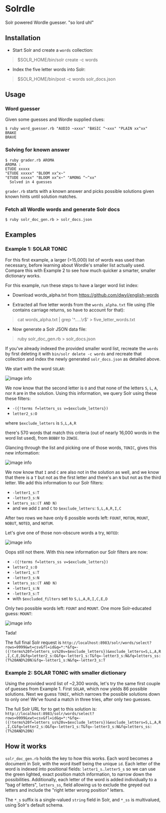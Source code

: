 # Solrdle

Solr powered Wordle guesser.  "so lord uhl"

## Installation

* Start Solr and create a `words` collection:

> $SOLR_HOME/bin/solr create -c words

* Index the five letter words into Solr:

> $SOLR_HOME/bin/post -c words solr_docs.json 

## Usage

### Word guesser

Given some guesses and Wordle supplied clues:

    $ ruby word_guesser.rb "AUDIO ~xxxx" "BASIC ^~xxx" "PLAIN xx^xx" 
    BRAKE
    BRAVE

### Solving for known answer

    $ ruby grader.rb AROMA
    AROMA :
    ETUDE xxxxx
    "ETUDE xxxxx" "BLOOM xx^x~"
    "ETUDE xxxxx" "BLOOM xx^x~" "AMONG ^~^xx"
      Solved in 4 guesses

`grader.rb` starts with a known answer and picks possible solutions given known hints until solution matches.

### Fetch all Wordle words and generate Solr docs

    $ ruby solr_doc_gen.rb > solr_docs.json 

## Examples

### Example 1: SOLAR TONIC

For this first example, a larger (>15,000) list of words was used than necessary, before learning about Wordle's smaller list actually used.  Compare this with Example 2 to see how much quicker a smarter, smaller dictionary works.

 For this example, run these steps to have a larger word list index:

  * Download words_alpha.txt from https://github.com/dwyl/english-words

  * Extracted all five letter words from the `words_alpha.txt` file using (file contains carriage returns, so have to account for that):

> cat words_alpha.txt | grep '^.....\r$' > five_letter_words.txt

  * Now generate a Solr JSON data file:

> ruby solr_doc_gen.rb > solr_docs.json

If you've already indexed the provided smaller word list, recreate the `words` by first deleting it with  `bin/solr delete -c words` and recreate that collection and index the newly generated `solr_docs.json` as detailed above.

We start with the word `SOLAR`:

![image info](./screenshots/example1_row1.png)

We now know that the second letter is `O` and that none of the letters `S`, `L`, `A`, nor `R` are in the solution.  Using this information, we query Solr using these these filters:

* `-({!terms f=letters_ss v=$exclude_letters})`
* `letter2_s:O`

where `$exclude_letters` is `S,L,A,R`

there's 570 words that match this criteria (out of nearly 16,000 words in the word list used), from `BOBBY` to `ZOWIE`.

Glancing through the list and picking one of those words, `TONIC`, gives this new information:

![image info](./screenshots/example1_row2.png)

We now know that `I` and `C` are also not in the solution as well, and we know that there is a `T` but not as the first letter and there's an `N` but not as the third letter.  We add this information to our Solr filters:

* `-letter1_s:T`
* `-letter3_s:N`
* `letters_ss:(T AND N)`
* and we add `I` and `C` to `$exclude_letters`: `S,L,A,R,I,C`

After two rows we have only 6 possible words left: `FOUNT`, `MOTON`, `MOUNT`, `NOBUT`, `NOTED`, and `NOTUM`.  

Let's give one of those non-obscure words a try, `NOTED`:

![image info](./screenshots/example1_row3.png)

Oops still not there.  With this new information our Solr filters are now:

* `-({!terms f=letters_ss v=$exclude_letters})`
* `letter2_s:O`
* `-letter1_s:T`
* `-letter3_s:N`
* `letters_ss:(T AND N)`
* `-letter1_s:N`
* `-letter3_s:T`
* with `$excluded_filters` set to `S,L,A,R,I,C,E,D`

Only two possible words left: `FOUNT` and `MOUNT`.  One more Solr-educated guess: `MOUNT`:

![image info](./screenshots/example1_row4.png)

Tada!

The full final Solr request is `http://localhost:8983/solr/words/select?rows=9999&wt=csv&fl=id&q=*:*&fq=-({!terms%20f=letters_ss%20v=$exclude_letters})&exclude_letters=S,L,A,R,I,C,E,D&fq=letter2_s:O&fq=-letter1_s:T&fq=-letter3_s:N&fq=letters_ss:(T%20AND%20N)&fq=-letter1_s:N&fq=-letter3_s:T` 

### Example 2: SOLAR TONIC with smaller dictionary

Using the provided word list of ~2,300 words, let's try the same first couple of guesses from Example 1.  First `SOLAR`, which now yields 86 possible solutions.  Next we guess `TONIC`, which narrows the possible solutions down to only one!   We've found a match in three tries, after only two guesses.

The full Solr URL for to get to this solution is: `http://localhost:8983/solr/words/select?rows=9999&xwt=csv&fl=id&q=*:*&fq=-({!terms%20f=letters_ss%20v=$exclude_letters})&exclude_letters=S,L,A,R,I,C&fq=letter2_s:O&fq=-letter1_s:T&fq=-letter3_s:N&fq=letters_ss:(T%20AND%20N)`

## How it works

`solr_doc_gen.rb` holds the key to how this works.  Each word becomes a document in Solr, with the word itself being the unique `id`.  Each letter of the word is indexed into positional fields: `letter1_s`..`letter5_s` so we can use the green lighted, exact position match information, to narrow down the possibilities.  Additionally, each letter of the word is added individually to a "bag of letters", `letters_ss`, field allowing us to exclude the greyed out letters and include the "right letter wrong position" letters.

The `*_s` suffix is a single-valued `string` field in Solr, and `*_ss` is multivalued, using Solr's default schema.






